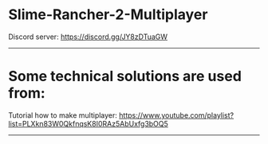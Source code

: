 # Slime-Rancher-2-Multiplayer

Discord server: https://discord.gg/JY8zDTuaGW

----------------------------------------------------------------------
# Some technical solutions are used from:

Tutorial how to make multiplayer: https://www.youtube.com/playlist?list=PLXkn83W0QkfnqsK8I0RAz5AbUxfg3bOQ5

----------------------------------------------------------------------
